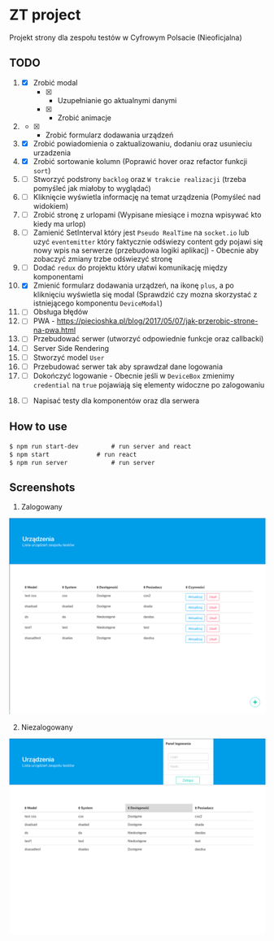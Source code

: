 # ZT project

Projekt strony dla zespołu testów w Cyfrowym Polsacie (Nieoficjalna)

## TODO

1. - [x] Zrobić modal
		- [x] - Uzupełnianie go aktualnymi danymi 
		- [x] - Zrobić animacje
2. - [x] - Zrobić formularz dodawania urządzeń
3. - [x] Zrobić powiadomienia o zaktualizowaniu, dodaniu oraz usunieciu urzadzenia 
4. - [x] Zrobić sortowanie kolumn (Poprawić hover oraz refactor funkcji `sort`)
5. - [ ] Stworzyć podstrony `backlog` oraz `W trakcie realizacji` (trzeba pomyśleć jak miałoby to wyglądać)
6. - [ ] Kliknięcie wyświetla informację na temat urządzenia (Pomyśleć nad widokiem)
7. - [ ] Zrobić stronę z urlopami (Wypisane miesiące i mozna wpisywać kto kiedy ma urlop) 
8. - [ ] Zamienić SetInterval który jest `Pseudo RealTime` na `socket.io` lub uzyć `eventemitter` który faktycznie odświezy content gdy pojawi się nowy wpis na serwerze (przebudowa logiki aplikacj) - Obecnie aby zobaczyć zmiany trzbe odświezyć stronę
9. - [ ] Dodać `redux` do projektu który ułatwi komunikację między komponentami 
10. - [x] Zmienić formularz dodawania urządzeń, na ikonę `plus`, a po kliknięciu wyświetla się modal (Sprawdzić czy mozna skorzystać z istniejącego komponentu `DeviceModal`)
11. - [ ] Obsługa błędów
12. - [ ] PWA - https://piecioshka.pl/blog/2017/05/07/jak-przerobic-strone-na-pwa.html
13. - [ ] Przebudować serwer (utworzyć odpowiednie funkcje oraz callbacki)
14. - [ ] Server Side Rendering
15. - [ ] Stworzyć model `User`
16. - [ ] Przebudować serwer tak aby sprawdzał dane logowania
17. - [ ] Dokończyć logowanie - Obecnie jeśli w `DeviceBox` zmienimy `credential` na `true` pojawiają się elementy widoczne po zalogowaniu
18. - [ ] Napisać testy dla komponentów oraz dla serwera


## How to use

```
$ npm run start-dev			# run server and react
$ npm start				# run react
$ npm run server			# run server
```

## Screenshots

1. Zalogowany

![](./images/loggedIn.png)

2. Niezalogowany

![](./images/loggedOut.png)